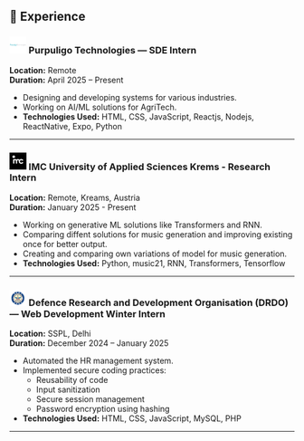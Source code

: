 ## 💼 Experience

### <img src="https://raw.githubusercontent.com/SChakraborty04/portfolio/refs/heads/main/public/pt.jpeg" alt="Purpuligo Logo" width="30"/> Purpuligo  Technologies — SDE Intern  
**Location:** Remote  
**Duration:** April 2025 – Present

- Designing and developing systems for various industries.
- Working on AI/ML solutions for AgriTech.
- **Technologies Used:** HTML, CSS, JavaScript, Reactjs, Nodejs, ReactNative, Expo, Python
---
### <img src="https://raw.githubusercontent.com/SChakraborty04/portfolio/refs/heads/main/public/imc.jpg" alt="IMC Logo" width="30"/> IMC University of Applied Sciences Krems - Research Intern  
**Location:** Remote, Kreams, Austria  
**Duration:** January 2025 - Present

- Working on generative ML solutions like Transformers and RNN.
- Comparing diffent solutions for music generation and improving existing once for better output.
- Creating and comparing own variations of model for music generation.
- **Technologies Used:** Python, music21, RNN, Transformers, Tensorflow
---
### <img src="https://raw.githubusercontent.com/SChakraborty04/portfolio/refs/heads/main/public/DRDO.png" alt="DRDO Logo" width="30"/> Defence Research and Development Organisation (DRDO) — Web Development Winter Intern  
**Location:** SSPL, Delhi  
**Duration:** December 2024 – January 2025

- Automated the HR management system.
- Implemented secure coding practices:
  - Reusability of code
  - Input sanitization
  - Secure session management
  - Password encryption using hashing
- **Technologies Used:** HTML, CSS, JavaScript, MySQL, PHP
---

